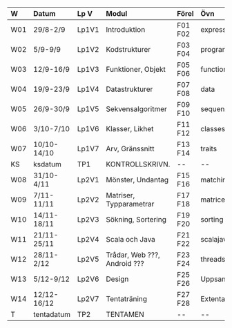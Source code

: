| W   | Datum       | Lp V  | Modul                        | Förel   | Övn         | Lab             |
|:----|:------------|:------|:-----------------------------|:--------|:------------|:----------------|
| W01 | 29/8-2/9    | Lp1V1 | Introduktion                 | F01 F02 | expressions | kojo            |
| W02 | 5/9-9/9     | Lp1V2 | Kodstrukturer                | F03 F04 | programs    | --              |
| W03 | 12/9-16/9   | Lp1V3 | Funktioner, Objekt           | F05 F06 | functions   | simplewindow    |
| W04 | 19/9-23/9   | Lp1V4 | Datastrukturer               | F07 F08 | data        | textfiles       |
| W05 | 26/9-30/9   | Lp1V5 | Sekvensalgoritmer            | F09 F10 | sequences   | cardgame        |
| W06 | 3/10-7/10   | Lp1V6 | Klasser, Likhet              | F11 F12 | classes     | shapes          |
| W07 | 10/10-14/10 | Lp1V7 | Arv, Gränssnitt              | F13 F14 | traits      | turtlerace-team |
| KS  | ksdatum     | TP1   | KONTROLLSKRIVN.              | --      | --          | --              |
| W08 | 31/10-4/11  | Lp2V1 | Mönster, Undantag            | F15 F16 | matching    | chords-team     |
| W09 | 7/11-11/11  | Lp2V2 | Matriser, Typparametrar      | F17 F18 | matrices    | maze            |
| W10 | 14/11-18/11 | Lp2V3 | Sökning, Sortering           | F19 F20 | sorting     | surveydata-team |
| W11 | 21/11-25/11 | Lp2V4 | Scala och Java               | F21 F22 | scalajava   | scalajava-team  |
| W12 | 28/11-2/12  | Lp2V5 | Trådar, Web ???, Android ??? | F23 F24 | threads     | life            |
| W13 | 5/12-9/12   | Lp2V6 | Design                       | F25 F26 | Uppsamling  | Inl.Uppg.       |
| W14 | 12/12-16/12 | Lp2V7 | Tentaträning                 | F27 F28 | Extenta     | --              |
| T   | tentadatum  | TP2   | TENTAMEN                     | --      | --          | --              |